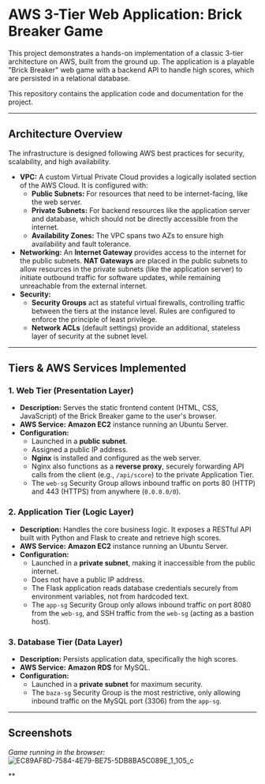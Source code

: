 # AWS 3-Tier Web Application: Brick Breaker Game

This project demonstrates a hands-on implementation of a classic 3-tier architecture on AWS, built from the ground up. The application is a playable "Brick Breaker" web game with a backend API to handle high scores, which are persisted in a relational database.

This repository contains the application code and documentation for the project.

---

## Architecture Overview

The infrastructure is designed following AWS best practices for security, scalability, and high availability.

* **VPC:** A custom Virtual Private Cloud provides a logically isolated section of the AWS Cloud. It is configured with:
    * **Public Subnets:** For resources that need to be internet-facing, like the web server.
    * **Private Subnets:** For backend resources like the application server and database, which should not be directly accessible from the internet.
    * **Availability Zones:** The VPC spans two AZs to ensure high availability and fault tolerance.
* **Networking:** An **Internet Gateway** provides access to the internet for the public subnets. **NAT Gateways** are placed in the public subnets to allow resources in the private subnets (like the application server) to initiate outbound traffic for software updates, while remaining unreachable from the external internet.
* **Security:**
    * **Security Groups** act as stateful virtual firewalls, controlling traffic between the tiers at the instance level. Rules are configured to enforce the principle of least privilege.
    * **Network ACLs** (default settings) provide an additional, stateless layer of security at the subnet level.

---

## Tiers & AWS Services Implemented

### 1. Web Tier (Presentation Layer)
* **Description:** Serves the static frontend content (HTML, CSS, JavaScript) of the Brick Breaker game to the user's browser.
* **AWS Service:** **Amazon EC2** instance running an Ubuntu Server.
* **Configuration:**
    * Launched in a **public subnet**.
    * Assigned a public IP address.
    * **Nginx** is installed and configured as the web server.
    * Nginx also functions as a **reverse proxy**, securely forwarding API calls from the client (e.g., `/api/score`) to the private Application Tier.
    * The `web-sg` Security Group allows inbound traffic on ports 80 (HTTP) and 443 (HTTPS) from anywhere (`0.0.0.0/0`).

### 2. Application Tier (Logic Layer)
* **Description:** Handles the core business logic. It exposes a RESTful API built with Python and Flask to create and retrieve high scores.
* **AWS Service:** **Amazon EC2** instance running an Ubuntu Server.
* **Configuration:**
    * Launched in a **private subnet**, making it inaccessible from the public internet.
    * Does not have a public IP address.
    * The Flask application reads database credentials securely from environment variables, not from hardcoded text.
    * The `app-sg` Security Group only allows inbound traffic on port 8080 from the `web-sg`, and SSH traffic from the `web-sg` (acting as a bastion host).

### 3. Database Tier (Data Layer)
* **Description:** Persists application data, specifically the high scores.
* **AWS Service:** **Amazon RDS** for MySQL.
* **Configuration:**
    * Launched in a **private subnet** for maximum security.
    * The `baza-sg` Security Group is the most restrictive, only allowing inbound traffic on the MySQL port (3306) from the `app-sg`.

---

## Screenshots

*Game running in the browser:*
![EC89AF8D-7584-4E79-BE75-5DB8BA5C089E_1_105_c](https://github.com/user-attachments/assets/0880dcdd-b0c4-4568-af15-29669f4d736a)

**
